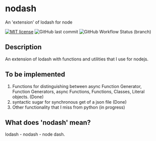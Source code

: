 # nodash
An 'extension' of lodash for node

[![MIT license](https://img.shields.io/badge/License-MIT-blue.svg)](https://lbesson.mit-license.org/)
![GitHub last commit](https://img.shields.io/github/last-commit/crepac4/nodash)
![GitHub Workflow Status (branch)](https://img.shields.io/github/workflow/status/crepac4/nodash/CI/main)


## Description

An extension of lodash with functions and utilities that I use for nodejs.

## To be implemented
1) Functions for distinguishing between async Function Generator, Function Generators, async Functions, Functions, Classes, Literal objects. (Done)
2) syntactic sugar for synchronous get of a json file (Done)
3) Other functionality that I miss from python (in progress)


## What does 'nodash' mean?
lodash - nodash - node dash.


